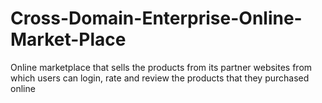 # Cross-Domain-Enterprise-Online-Market-Place
Online marketplace that sells the products from its partner websites from which users can login, rate and review the products that they purchased online
